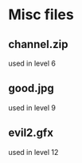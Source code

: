# Misc files
## channel.zip
used in level 6
## good.jpg
used in level 9
## evil2.gfx
used in level 12